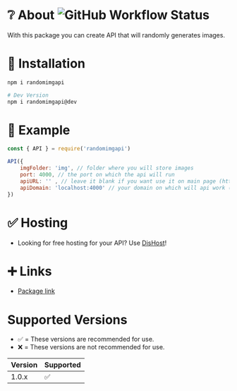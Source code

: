 # ❔ About ![GitHub Workflow Status](https://img.shields.io/github/workflow/status/daneeskripter/random-img-api/CodeQL)
With this package you can create API that will randomly generates images.
# 🏁 Installation
```sh
npm i randomimgapi

# Dev Version
npm i randomimgapi@dev
```
# 📜 Example
```js
const { API } = require('randomimgapi')

API({
    imgFolder: 'img', // folder where you will store images
    port: 4000, // the port on which the api will run
    apiURL: '' , // leave it blank if you want use it on main page (https://yourdomain.com/)
    apiDomain: 'localhost:4000' // your domain on which will api work (if you want to use localhost do it with port)
})
```
# ✅ Hosting
- Looking for free hosting for your API? Use [DisHost](https://dishost.xyz)!

# ➕ Links
- [Package link](https://www.npmjs.com/package/randomimgapi)

# Supported Versions

- ✅ = These versions are recommended for use.
- ❌ = These versions are not recommended for use.

| Version | Supported          |
| ------- | ------------------ |
| 1.0.x  | :white_check_mark: |
